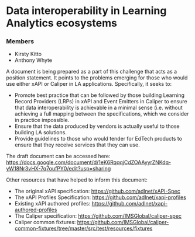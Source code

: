 # Data interoperability in Learning Analytics ecosystems

### Members

- Kirsty Kitto
- Anthony Whyte

A document is being prepared as a part of this challenge that acts as a position statement. It points to the problems emerging for those who would use either xAPI or Caliper in LA applications. Specifically, it seeks to:

- Promote best practice that can be followed by those building Learning Record Providers (LRPs) in xAPI and Event Emitters in Caliper to ensure that data interoperability is achievable in a minimal sense (i.e. without achieving a full mapping between the specifications, which we consider in practice impossible.  
- Ensure that the data produced by vendors is actually useful to those building LA solutions.
- Provide guidelines to those who would tender for EdTech products to ensure that they receive services that they can use.

The draft document can be accessed here: https://docs.google.com/document/d/1eK6RqqqjCdZOAAyyrZNKdq-yW18Nr3vHX-7q7oufPY0/edit?usp=sharing 

Other resources that have helped to inform this document:

- The original xAPI specification: https://github.com/adlnet/xAPI-Spec
- The xAPI Profiles Specification: https://github.com/adlnet/xapi-profiles
- Existing xAPI authored profiles: https://github.com/adlnet/xapi-authored-profiles
- The Caliper specification: https://github.com/IMSGlobal/caliper-spec
- Caliper common fixtures: https://github.com/IMSGlobal/caliper-common-fixtures/tree/master/src/test/resources/fixtures
